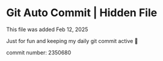 # Git Auto Commit | Hidden File

This file was added Feb 12, 2025

Just for fun and keeping my daily git commit active 🤪

commit number: 2350680
